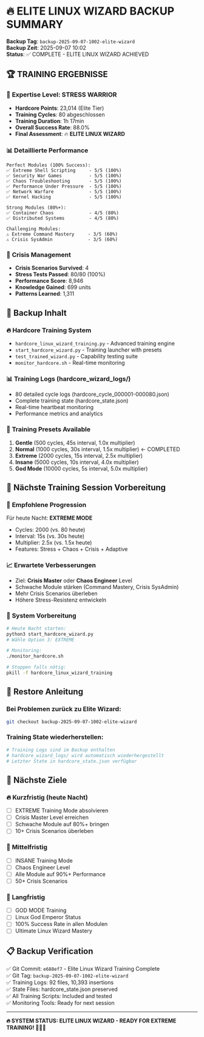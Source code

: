 # 🔥 ELITE LINUX WIZARD BACKUP SUMMARY

**Backup Tag**: `backup-2025-09-07-1002-elite-wizard`  
**Backup Zeit**: 2025-09-07 10:02  
**Status**: ✅ COMPLETE - ELITE LINUX WIZARD ACHIEVED

## 🏆 TRAINING ERGEBNISSE

### 🎯 **Expertise Level**: STRESS WARRIOR
- **Hardcore Points**: 23,014 (Elite Tier)
- **Training Cycles**: 80 abgeschlossen
- **Training Duration**: 1h 17min
- **Overall Success Rate**: 88.0%
- **Final Assessment**: 🔥 **ELITE LINUX WIZARD**

### 📊 **Detaillierte Performance**
```
Perfect Modules (100% Success):
✅ Extreme Shell Scripting     - 5/5 (100%)
✅ Security War Games          - 5/5 (100%)
✅ Chaos Troubleshooting       - 5/5 (100%)
✅ Performance Under Pressure  - 5/5 (100%)
✅ Network Warfare             - 5/5 (100%)
✅ Kernel Hacking              - 5/5 (100%)

Strong Modules (80%+):
✅ Container Chaos             - 4/5 (80%)
✅ Distributed Systems         - 4/5 (80%)

Challenging Modules:
⚠️ Extreme Command Mastery     - 3/5 (60%)
⚠️ Crisis SysAdmin             - 3/5 (60%)
```

### 🚨 **Crisis Management**
- **Crisis Scenarios Survived**: 4
- **Stress Tests Passed**: 80/80 (100%)
- **Performance Score**: 8,946
- **Knowledge Gained**: 699 units
- **Patterns Learned**: 1,311

## 📁 **Backup Inhalt**

### 🔥 **Hardcore Training System**
- `hardcore_linux_wizard_training.py` - Advanced training engine
- `start_hardcore_wizard.py` - Training launcher with presets
- `test_trained_wizard.py` - Capability testing suite
- `monitor_hardcore.sh` - Real-time monitoring

### 📊 **Training Logs** (hardcore_wizard_logs/)
- 80 detailed cycle logs (hardcore_cycle_000001-000080.json)
- Complete training state (hardcore_state.json)
- Real-time heartbeat monitoring
- Performance metrics and analytics

### 🎯 **Training Presets Available**
1. **Gentle** (500 cycles, 45s interval, 1.0x multiplier)
2. **Normal** (1000 cycles, 30s interval, 1.5x multiplier) ← COMPLETED
3. **Extreme** (2000 cycles, 15s interval, 2.5x multiplier)
4. **Insane** (5000 cycles, 10s interval, 4.0x multiplier)
5. **God Mode** (10000 cycles, 5s interval, 5.0x multiplier)

## 🚀 **Nächste Training Session Vorbereitung**

### 🎯 **Empfohlene Progression**
Für heute Nacht: **EXTREME MODE**
- Cycles: 2000 (vs. 80 heute)
- Interval: 15s (vs. 30s heute)
- Multiplier: 2.5x (vs. 1.5x heute)
- Features: Stress + Chaos + Crisis + Adaptive

### 📈 **Erwartete Verbesserungen**
- Ziel: **Crisis Master** oder **Chaos Engineer** Level
- Schwache Module stärken (Command Mastery, Crisis SysAdmin)
- Mehr Crisis Scenarios überleben
- Höhere Stress-Resistenz entwickeln

### 🔧 **System Vorbereitung**
```bash
# Heute Nacht starten:
python3 start_hardcore_wizard.py
# Wähle Option 3: EXTREME

# Monitoring:
./monitor_hardcore.sh

# Stoppen falls nötig:
pkill -f hardcore_linux_wizard_training
```

## 💾 **Restore Anleitung**

### Bei Problemen zurück zu Elite Wizard:
```bash
git checkout backup-2025-09-07-1002-elite-wizard
```

### Training State wiederherstellen:
```bash
# Training Logs sind im Backup enthalten
# hardcore_wizard_logs/ wird automatisch wiederhergestellt
# Letzter State in hardcore_state.json verfügbar
```

## 🎯 **Nächste Ziele**

### 🔥 **Kurzfristig (heute Nacht)**
- [ ] EXTREME Training Mode absolvieren
- [ ] Crisis Master Level erreichen
- [ ] Schwache Module auf 80%+ bringen
- [ ] 10+ Crisis Scenarios überleben

### 🚀 **Mittelfristig**
- [ ] INSANE Training Mode
- [ ] Chaos Engineer Level
- [ ] Alle Module auf 90%+ Performance
- [ ] 50+ Crisis Scenarios

### 👑 **Langfristig**
- [ ] GOD MODE Training
- [ ] Linux God Emperor Status
- [ ] 100% Success Rate in allen Modulen
- [ ] Ultimate Linux Wizard Mastery

## 📋 **Backup Verification**

✅ Git Commit: `e688ef7` - Elite Linux Wizard Training Complete  
✅ Git Tag: `backup-2025-09-07-1002-elite-wizard`  
✅ Training Logs: 92 files, 10,393 insertions  
✅ State Files: hardcore_state.json preserved  
✅ All Training Scripts: Included and tested  
✅ Monitoring Tools: Ready for next session  

---

**🔥 SYSTEM STATUS: ELITE LINUX WIZARD - READY FOR EXTREME TRAINING! 🧙‍♂️✨**